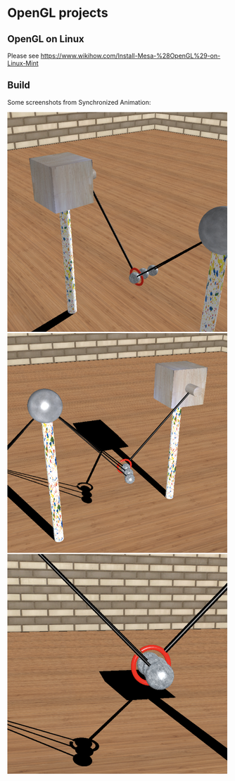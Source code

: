 # OpenGL projects

## OpenGL on Linux
Please see https://www.wikihow.com/Install-Mesa-%28OpenGL%29-on-Linux-Mint
## Build


Some screenshots from Synchronized Animation:

<img src="/pendulum1.png" width=500 height=500>
<img src="/pendulum2.png" width=500 height=500>
<img src="/pendulum3.png" width=500 height=500>
